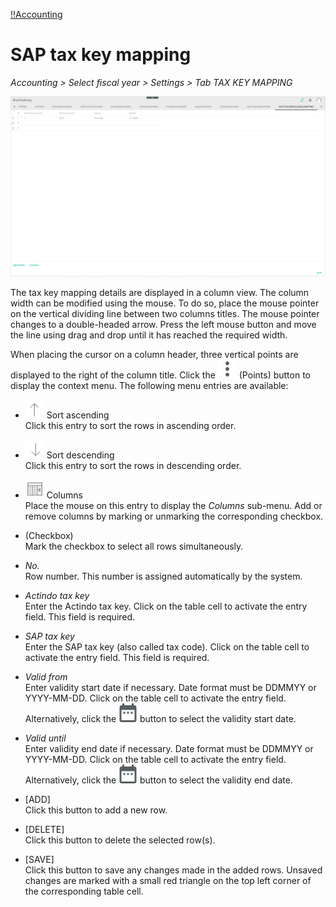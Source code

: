 [!!Accounting](RetailSuiteAccounting)

# SAP tax key mapping

*Accounting > Select fiscal year > Settings > Tab TAX KEY MAPPING*

![SAP tax key mapping](/Assets/Screenshots/RetailSuiteAccounting/Settings/SAPTaxKeyMapping/SAPTaxKeyMapping.png "[SAP tax key mapping]")


The tax key mapping details are displayed in a column view. The column width can be modified using the mouse. To do so, place the mouse pointer on the vertical dividing line between two columns titles. The mouse pointer changes to a double-headed arrow. Press the left mouse button and move the line using drag and drop until it has reached the required width.


When placing the cursor on a column header, three vertical points are displayed to the right of the column title. Click the ![Points](/Assets/Icons/Points02.png "[Points]") (Points) button to display the context menu. The following menu entries are available:

- ![Sort ascending](/Assets/Icons/SortAscending.png "[Sort ascending]") Sort ascending  
  Click this entry to sort the rows in ascending order.
- ![Sort descending](/Assets/Icons/SortDescending.png "[Sort descending]") Sort descending  
  Click this entry to sort the rows in descending order.
- ![Columns](/Assets/Icons/Columns02.png "[Columns]") Columns  
  Place the mouse on this entry to display the *Columns* sub-menu. Add or remove columns by marking or unmarking the corresponding checkbox.


- (Checkbox)    
Mark the checkbox to select all rows simultaneously.

- *No.*  
Row number. This number is assigned automatically by the system.

- *Actindo tax key*  
Enter the Actindo tax key. Click on the table cell to activate the entry field. This field is required.

- *SAP tax key*  
Enter the SAP tax key (also called tax code). Click on the table cell to activate the entry field. This field is required.

- *Valid from*  
Enter validity start date if necessary. Date format must be DDMMYY or YYYY-MM-DD. Click on the table cell to activate the entry field. Alternatively, click the ![Calendar](/Assets/Icons/Calendar.png "[Calendar]") button to select the validity start date.

- *Valid until*  
Enter validity end date if necessary. Date format must be DDMMYY or YYYY-MM-DD. Click on the table cell to activate the entry field. Alternatively, click the ![Calendar](/Assets/Icons/Calendar.png "[Calendar]") button to select the validity end date.


- [ADD]  
Click this button to add a new row.

- [DELETE]  
Click this button to delete the selected row(s).

- [SAVE]  
Click this button to save any changes made in the added rows. Unsaved changes are marked with a small red triangle on the top left corner of the corresponding table cell.
